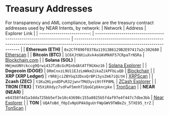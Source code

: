 # Treasury Addresses

For transparency and AML compliance, below are the treasury contract addresses used by NEAR Intents, by network:
|                    Network | Address                                                            | Explorer Link                                                                                                                     |
| -------------------------: | ------------------------------------------------------------------ | --------------------------------------------------------------------------------------------------------------------------------- |
|         **Ethereum (ETH)** | `0x2CfF890f0378a11913B6129B2E97417a2c302680`                       | [Etherscan](https://etherscan.io/address/0x2CfF890f0378a11913B6129B2E97417a2c302680)                                              |
|          **Bitcoin (BTC)** | `1C6XJtNXiuXvk4oUAVMkKF57CRpaTrN5Ra`                               | [Blockchain.com](https://www.blockchain.com/btc/address/1C6XJtNXiuXvk4oUAVMkKF57CRpaTrN5Ra)                                       |
|           **Solana (SOL)** | `HWjmoUNYckccg9Qrwi43JTzBcGcM1nbdAtATf9GXmz16`                     | [Solana Explorer](https://explorer.solana.com/address/HWjmoUNYckccg9Qrwi43JTzBcGcM1nbdAtATf9GXmz16)                               |
|        **Dogecoin (DOGE)** | `DRmCnxzL9U11EJzLmWkm2ikaZikPFbLuQD`                               | [Blockchair](https://blockchair.com/dogecoin/address/DRmCnxzL9U11EJzLmWkm2ikaZikPFbLuQD)                                          |
|       **XRP (XRP Ledger)** | `r9R8jciZBYGq32DxxQrBPi5ysZm67iQitH`                               | [XRPScan](https://xrpscan.com/account/r9R8jciZBYGq32DxxQrBPi5ysZm67iQitH)                                                         |
|            **Zcash (ZEC)** | `t1Ku2KLyndDPsR32jwnrTMd3yvi9tfFP8ML`                              | [ZCash Explorer](https://mainnet.zcashexplorer.app/address/t1Ku2KLyndDPsR32jwnrTMd3yvi9tfFP8ML)                                   |
|             **TRON (TRX)** | `TX5XiRXdyz7sdFwF5mnhT1QoGCpbkncpke`                               | [TronScan](https://tronscan.org/#/address/TX5XiRXdyz7sdFwF5mnhT1QoGCpbkncpke)                                                     |
|            **NEAR (NEAR)** | `e64358f4d1a3dda725bb5ef3e10c43698c155a8025b5fdaf97e4f447c7dbe3bb` | [Near Explorer](https://explorer.near.org/accounts/e64358f4d1a3dda725bb5ef3e10c43698c155a8025b5fdaf97e4f447c7dbe3bb)              |
|                    **TON** | `UQAfoBd_f0pIvNpUPAkOguUrFWpGWV9TWBeZs_5TXE95_trZ`                 | [TonScan](https://tonscan.org/address/UQAfoBd_f0pIvNpUPAkOguUrFWpGWV9TWBeZs_5TXE95_trZ)                                           |

